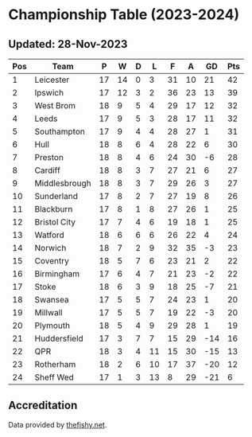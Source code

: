 # Championship Table (2023-2024)
## Updated: 28-Nov-2023

| Pos | Team | P | W | D | L | F | A | GD | Pts |
| --- | --- | --- | --- | --- | --- | --- | --- | --- | --- |
| 1 | Leicester | 17 | 14 | 0 | 3 | 31 | 10 | 21 | 42 |
| 2 | Ipswich | 17 | 12 | 3 | 2 | 36 | 23 | 13 | 39 |
| 3 | West Brom | 18 | 9 | 5 | 4 | 29 | 17 | 12 | 32 |
| 4 | Leeds | 17 | 9 | 5 | 3 | 28 | 17 | 11 | 32 |
| 5 | Southampton | 17 | 9 | 4 | 4 | 28 | 27 | 1 | 31 |
| 6 | Hull | 18 | 8 | 6 | 4 | 28 | 22 | 6 | 30 |
| 7 | Preston | 18 | 8 | 4 | 6 | 24 | 30 | -6 | 28 |
| 8 | Cardiff | 18 | 8 | 3 | 7 | 27 | 21 | 6 | 27 |
| 9 | Middlesbrough | 18 | 8 | 3 | 7 | 29 | 26 | 3 | 27 |
| 10 | Sunderland | 17 | 8 | 2 | 7 | 27 | 19 | 8 | 26 |
| 11 | Blackburn | 17 | 8 | 1 | 8 | 27 | 26 | 1 | 25 |
| 12 | Bristol City | 17 | 7 | 4 | 6 | 19 | 18 | 1 | 25 |
| 13 | Watford | 18 | 6 | 6 | 6 | 26 | 22 | 4 | 24 |
| 14 | Norwich | 18 | 7 | 2 | 9 | 32 | 35 | -3 | 23 |
| 15 | Coventry | 18 | 5 | 7 | 6 | 23 | 21 | 2 | 22 |
| 16 | Birmingham | 17 | 6 | 4 | 7 | 21 | 23 | -2 | 22 |
| 17 | Stoke | 18 | 6 | 3 | 9 | 18 | 25 | -7 | 21 |
| 18 | Swansea | 17 | 5 | 5 | 7 | 24 | 23 | 1 | 20 |
| 19 | Millwall | 17 | 5 | 5 | 7 | 19 | 22 | -3 | 20 |
| 20 | Plymouth | 18 | 5 | 4 | 9 | 29 | 28 | 1 | 19 |
| 21 | Huddersfield | 17 | 3 | 7 | 7 | 15 | 29 | -14 | 16 |
| 22 | QPR | 18 | 3 | 4 | 11 | 15 | 30 | -15 | 13 |
| 23 | Rotherham | 18 | 2 | 6 | 10 | 17 | 37 | -20 | 12 |
| 24 | Sheff Wed | 17 | 1 | 3 | 13 | 8 | 29 | -21 | 6 |

## Accreditation 

Data provided by [thefishy.net](https://www.thefishy.net/).